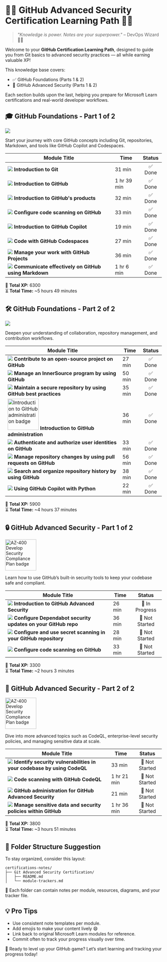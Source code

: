 # 🧑‍💻 GitHub Advanced Security Certification Learning Path 🧑‍💻

> _"Knowledge is power. Notes are your superpower."_ – DevOps Wizard 🧙‍♂️

Welcome to your **GitHub Certification Learning Path**, designed to guide you from Git basics to advanced security practices — all while earning valuable XP!

This knowledge base covers:
- ✅ GitHub Foundations (Parts 1 & 2)
- 🔐 GitHub Advanced Security (Parts 1 & 2)

Each section builds upon the last, helping you prepare for Microsoft Learn certifications and real-world developer workflows.



## 🎓 GitHub Foundations - Part 1 of 2  
![](https://learn.microsoft.com/en-us/training/achievements/8-learn-continuous-integration-with-github-actions.svg)

Start your journey with core GitHub concepts including Git, repositories, Markdown, and tools like GitHub Copilot and Codespaces.

| Module Title | Time | Status |
|--------------|------|:--------:|
| [![](https://learn.microsoft.com/en-us/training/achievements/student-evangelism/introduction-to-git-badge.svg)](https://learn.microsoft.com/en-us/training/modules/intro-to-git/)    **Introduction to Git** | 31 min | ✅ Done |
| [![](https://learn.microsoft.com/en-us/training/achievements/github/introduction-to-github.svg)](https://learn.microsoft.com/en-us/training/modules/introduction-to-github/)    **Introduction to GitHub** | 1 hr 39 min | ✅ Done |
| [![](https://learn.microsoft.com/en-us/training/achievements/github-introduction-products.svg)](https://learn.microsoft.com/en-us/training/modules/github-introduction-products/)    **Introduction to GitHub's products** | 32 min | ✅ Done|
| [![](https://learn.microsoft.com/en-us/training/achievements/generic-badge.svg)](https://learn.microsoft.com/en-us/training/modules/configure-code-scanning/)    **Configure code scanning on GitHub** | 33 min | ✅ Done |
| [![](https://learn.microsoft.com/en-us/learn/achievements/generic-badge.svg)](https://learn.microsoft.com/en-us/training/modules/introduction-to-github-copilot/)    **Introduction to GitHub Copilot** | 19 min | ✅ Done |
| [![](https://learn.microsoft.com/en-us/training/achievements/generic-badge.svg)](https://learn.microsoft.com/en-us/training/modules/code-with-github-codespaces/)    **Code with GitHub Codespaces** | 27 min | ✅ Done |
| [![](https://learn.microsoft.com/en-us/training/achievements/manage-work-github-projects.svg)](https://learn.microsoft.com/en-us/training/modules/manage-work-github-projects/)    **Manage your work with GitHub Projects** | 36 min | ✅ Done |
| [![](https://learn.microsoft.com/en-us/training/achievements/github/communicate-using-markdown.svg)](https://learn.microsoft.com/en-us/training/modules/communicate-using-markdown/)    **Communicate effectively on GitHub using Markdown** | 1 hr 6 min | ✅ Done |

🏁 **Total XP:** 6300  
⏳ **Total Time:** ~5 hours 49 minutes



## 🛠 GitHub Foundations - Part 2 of 2  
![](https://learn.microsoft.com/en-us/training/achievements/8-learn-continuous-integration-with-github-actions.svg)

Deepen your understanding of collaboration, repository management, and contribution workflows.

| Module Title | Time | Status |
|--------------|------|:--------:|
| [![](https://learn.microsoft.com/en-us/training/achievements/github/contribute-to-an-open-source-project-on-github.svg)](https://learn.microsoft.com/en-us/training/modules/contribute-open-source/)    **Contribute to an open-source project on GitHub** | 27 min | ✅ Done |
| [![](https://learn.microsoft.com/en-us/training/achievements/github/manage-innersource-program-github.svg)](https://learn.microsoft.com/en-us/training/modules/manage-innersource-program-github/)    **Manage an InnerSource program by using GitHub** | 50 min | ✅ Done |
| [![](https://learn.microsoft.com/en-us/training/achievements/github/maintain-secure-repository-github.svg)](https://learn.microsoft.com/en-us/training/modules/maintain-secure-repository-github/)    **Maintain a secure repository by using GitHub best practices** | 35 min | ✅ Done |
| [<img src="https://learn.microsoft.com/en-us/training/achievements/github-introduction-administration.svg"  width="100" alt="Introduction to GitHub administration badge">](https://learn.microsoft.com/en-us/training/modules/github-introduction-administration/)    **Introduction to GitHub administration** | 36 min | ✅ Done |
| [![](https://learn.microsoft.com/en-us/training/achievements/github/authenticate-authorize-user-identities-github.svg)](https://learn.microsoft.com/en-us/training/modules/authenticate-authorize-user-identities-github/)    **Authenticate and authorize user identities on GitHub** | 33 min | ✅ Done |
| [![](https://learn.microsoft.com/en-us/training/achievements/github/manage-changes-pull-requests-github.svg)](https://learn.microsoft.com/en-us/training/modules/manage-changes-pull-requests-github/)    **Manage repository changes by using pull requests on GitHub** | 56 min | ✅ Done |
| [![](https://learn.microsoft.com/en-us/training/achievements/github/search-organize-repository-history-github.svg)](https://learn.microsoft.com/en-us/training/modules/search-organize-repository-history-github/)    **Search and organize repository history by using GitHub** | 38 min | ✅ Done |
| [![](https://learn.microsoft.com/en-us/learn/achievements/generic-badge.svg)](https://learn.microsoft.com/en-us/training/modules/introduction-copilot-python/)    **Using GitHub Copilot with Python** | 22 min | ✅ Done |

🏁 **Total XP:** 5900  
⏳ **Total Time:** ~4 hours 37 minutes



## 🔒 GitHub Advanced Security - Part 1 of 2  
<img src="https://learn.microsoft.com/en-us/training/achievements/az-400-develop-security-compliance-plan.svg"  width="100" alt="AZ-400 Develop Security Compliance Plan badge">

Learn how to use GitHub’s built-in security tools to keep your codebase safe and compliant.

| Module Title | Time | Status |
|--------------|------|:--------:|
| [![](https://learn.microsoft.com/en-us/training/achievements/generic-badge.svg)](https://learn.microsoft.com/en-us/training/modules/introduction-github-advanced-security/)    **Introduction to GitHub Advanced Security** | 26 min | 📖 In Progress |
| [![](https://learn.microsoft.com/en-us/training/achievements/generic-badge.svg)](https://learn.microsoft.com/en-us/training/modules/configure-dependabot-security-updates-on-github-repo/)    **Configure Dependabot security updates on your GitHub repo** | 36 min | 🛑 Not Started |
| [![](https://learn.microsoft.com/en-us/training/achievements/generic-badge.svg)](https://learn.microsoft.com/en-us/training/modules/configure-use-secret-scanning-github-repository/)    **Configure and use secret scanning in your GitHub repository** | 28 min | 🛑 Not Started |
| [![](https://learn.microsoft.com/en-us/training/achievements/generic-badge.svg)](https://learn.microsoft.com/en-us/training/modules/configure-code-scanning/)    **Configure code scanning on GitHub** | 33 min | 🛑 Not Started |

🏁 **Total XP:** 3300  
⏳ **Total Time:** ~2 hours 3 minutes



## 🧪 GitHub Advanced Security - Part 2 of 2  
<img src="https://learn.microsoft.com/en-us/training/achievements/az-400-develop-security-compliance-plan.svg"  width="100" alt="AZ-400 Develop Security Compliance Plan badge">

Dive into more advanced topics such as CodeQL, enterprise-level security policies, and managing sensitive data at scale.

| Module Title | Time | Status |
|--------------|------|:--------:|
| [![](https://learn.microsoft.com/en-us/training/achievements/generic-badge.svg)](https://learn.microsoft.com/en-us/training/modules/codebase-representation-codeql/)    **Identify security vulnerabilities in your codebase by using CodeQL** | 33 min | 🛑 Not Started |
| [![](https://learn.microsoft.com/en-us/training/achievements/generic-badge.svg)](https://learn.microsoft.com/en-us/training/modules/code-scanning-with-github-codeql/)    **Code scanning with GitHub CodeQL** | 1 hr 21 min | 🛑 Not Started |
| [![](https://learn.microsoft.com/en-us/training/achievements/generic-badge.svg)](https://learn.microsoft.com/en-us/training/modules/github-administration-github-advanced-security/)    **GitHub administration for GitHub Advanced Security** | 21 min | 🛑 Not Started |
| [![](https://learn.microsoft.com/en-us/training/achievements/manage-sensitive-data-security-policies.svg)](https://learn.microsoft.com/en-us/training/modules/manage-sensitive-data-security-policies/)    **Manage sensitive data and security policies within GitHub** | 1 hr 36 min | 🛑 Not Started |

🏁 **Total XP:** 3800  
⏳ **Total Time:** ~3 hours 51 minutes



## 🧭 Folder Structure Suggestion

To stay organized, consider this layout:

```
certifications-notes/
├── Git Advanced Security Certification/
│   ├── README.md
│   └── module-trackers.md
```

📌 Each folder can contain notes per module, resources, diagrams, and your tracker file.



## 💡 Pro Tips

- Use consistent note templates per module.
- Add emojis to make your content lively 😄
- Link back to original Microsoft Learn modules for reference.
- Commit often to track your progress visually over time.

🎯 Ready to level up your GitHub game? Let’s start learning and tracking your progress today!
